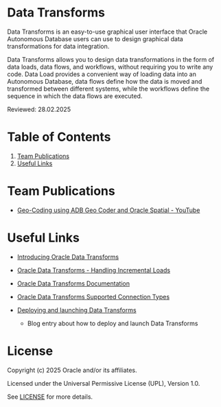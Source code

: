 # Data Transforms
 
Data Transforms is an easy-to-use graphical user interface that Oracle Autonomous Database users can use to design graphical data transformations for data integration.

Data Transforms allows you to design data transformations in the form of data loads, data flows, and workflows, without requiring you to write any code. Data Load provides a convenient way of loading data into an Autonomous Database, data flows define how the data is moved and transformed between different systems, while the workflows define the sequence in which the data flows are executed.

Reviewed: 28.02.2025

# Table of Contents
 
1. [Team Publications](#team-publications)
2. [Useful Links](#useful-links)

# Team Publications

- [Geo-Coding using ADB Geo Coder and Oracle Spatial - YouTube](https://www.youtube.com/watch?v=2rJfWM2cOpA)

# Useful Links

- [Introducing Oracle Data Transforms](https://www.youtube.com/watch?v=ImrdoFe-4QE)

- [Oracle Data Transforms - Handling Incremental Loads](https://www.youtube.com/watch?v=3TCapQSa41s)

- [Oracle Data Transforms Documentation](https://docs.oracle.com/en-us/iaas/autonomous-database-serverless/doc/adp-odt-data-transforms-page.html)

- [Oracle Data Transforms Supported Connection Types](https://docs.oracle.com/en-us/iaas/autonomous-database-serverless/doc/adp-odt-data-transforms-page.html#ADBSB-GUID-0FCBCBDB-4016-4EDC-B6E0-38E4D1BC0A)

- [Deploying and launching Data Transforms](https://blogs.oracle.com/dataintegration/post/deploying-and-launching-oracle-data-transforms)
    - Blog entry about how to deploy and launch Data Transforms
 


 
# License
 
Copyright (c) 2025 Oracle and/or its affiliates.
 
Licensed under the Universal Permissive License (UPL), Version 1.0.

See [LICENSE](https://github.com/oracle-devrel/technology-engineering/blob/main/LICENSE) for more details.
